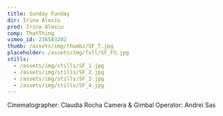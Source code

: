 ```yaml
---
title: Sunday Funday
dir: Irina Alexiu
prod: Irina Alexiu
comp: ThatThing
vimeo_id: 236583202
thumb: /assets/img/thumbs/SF_T.jpg
placeholder: /assets/img/full/SF_FS.jpg
stills:
  - /assets/img/stills/SF_1.jpg
  - /assets/img/stills/SF_2.jpg
  - /assets/img/stills/SF_3.jpg
  - /assets/img/stills/SF_4.jpg
---
```


Cinematographer: Claudia Rocha Camera & Gimbal Operator: Andrei Sas
